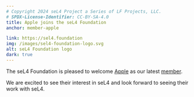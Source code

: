 ```yaml
---
# Copyright 2024 seL4 Project a Series of LF Projects, LLC.
# SPDX-License-Identifier: CC-BY-SA-4.0
title: Apple joins the seL4 Foundation
anchor: member-apple

link: https://sel4.foundation
img: /images/sel4-foundation-logo.svg
alt: seL4 Foundation logo
dark: true
---
```


The seL4 Foundation is pleased to welcome [Apple](https://www.apple.com/) as our
latest [member](../Foundation/Membership).

We are excited to see their interest in seL4 and look forward to seeing their
work with seL4.
